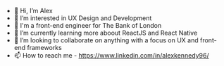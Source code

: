 - 👋 Hi, I’m Alex
- 👀 I’m interested in UX Design and Development
- 👔 I'm a front-end engineer for The Bank of London
- 🌱 I’m currently learning more aboout ReactJS and React Native
- 💞️ I’m looking to collaborate on anything with a focus on UX and front-end frameworks
- 📫 How to reach me - https://www.linkedin.com/in/alexkennedy96/
